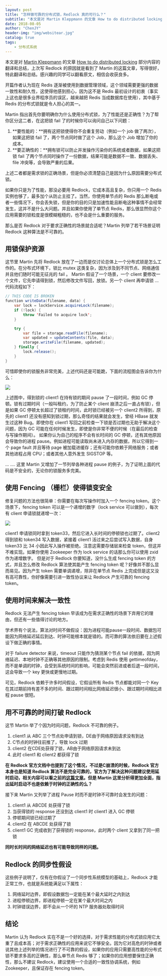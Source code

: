 ```yaml
---
layout: post
title: "怎样做可靠的分布式锁，Redlock 真的可行么？"
subtitle: "本文是对 Martin Kleppmann 的文章 How to do distributed locking 部分内容的翻译和总结"
date: 2018-08-05
author: "ChenJY"
header-img: "img/websitear.jpg"
catalog: true
tags: 
    - 分布式系统
---
```


本文是对 [Martin Kleppmann](https://martin.kleppmann.com/) 的文章 [How to do distributed locking](https://martin.kleppmann.com/2016/02/08/how-to-do-distributed-locking.html) 部分内容的翻译和总结，上次写 Redlock 的原因就是看到了 Martin 的这篇文章，写得很好，特此翻译和总结。感兴趣的同学可以翻看原文，相信会收获良多。

开篇作者认为现在 Redis 逐渐被使用到数据管理领域，这个领域需要更强的数据一致性和耐久性，这使得他感到担心，因为这不是 Redis 最初设计的初衷（事实上这也是很多业界程序员的误区，越来越把 Redis 当成数据库在使用），其中基于 Redis 的分布式锁就是令人担心的其一。

Martin 指出首先你要明确你为什么使用分布式锁，为了性能还是正确性？为了帮你区分这二者，在这把锁 fail 了的时候你可以询问自己以下问题： 
1. **要性能的：**拥有这把锁使得你不会重复劳动（例如一个 job 做了两次），如果这把锁 fail 了，两个节点同时做了这个 Job，那么这个 Job 增加了你的成本。
2. **要正确性的：**拥有锁可以防止并发操作污染你的系统或者数据，如果这把锁 fail 了两个节点同时操作了一份数据，结果可能是数据不一致、数据丢失、file 冲突等，会导致严重的后果。

上述二者都是需求锁的正确场景，但是你必须清楚自己是因为什么原因需要分布式锁。

如果你只是为了性能，那没必要用 Redlock，它成本高且复杂，你只用一个 Redis 实例也够了，最多加个从防止主挂了。当然，你使用单节点的 Redis 那么断电或者一些情况下，你会丢失锁，但是你的目的只是加速性能且断电这种事情不会经常发生，这并不是什么大问题。并且如果你使用了单节点 Redis，那么很显然你这个应用需要的锁粒度是很模糊粗糙的，也不会是什么重要的服务。

那么是否 Redlock 对于要求正确性的场景就合适呢？Martin 列举了若干场景证明 Redlock 这种算法是不可靠的。

## 用锁保护资源
这节里 Martin 先将 Redlock 放在了一边而是仅讨论总体上一个分布式锁是怎么工作的。在分布式环境下，锁比 mutex 这类复杂，因为涉及到不同节点、网络通信并且他们随时可能无征兆的 fail 。
Martin 假设了一个场景，一个 client 要修改一个文件，它先申请得到锁，然后修改文件写回，放锁。另一个 client 再申请锁 ... 代码流程如下：

```java
// THIS CODE IS BROKEN
function writeData(filename, data) {
    var lock = lockService.acquireLock(filename);
    if (!lock) {
        throw 'Failed to acquire lock';
    }

    try {
        var file = storage.readFile(filename);
        var updated = updateContents(file, data);
        storage.writeFile(filename, updated);
    } finally {
        lock.release();
    }
}
```

可惜即使你的锁服务非常完美，上述代码还是可能跪，下面的流程图会告诉你为什么：

![](https://pic1.zhimg.com/80/v2-93c6fb8efc19bcdf5f8a8df006edee32_hd.jpg)

上述图中，得到锁的 client1 在持有锁的期间 pause 了一段时间，例如 GC 停顿。锁有过期时间（一般叫租约，为了防止某个 client 崩溃之后一直占有锁），但是如果 GC 停顿太长超过了锁租约时间，此时锁已经被另一个 client2 所得到，原先的 client1 还没有感知到锁过期，那么奇怪的结果就会发生，曾经 HBase 就发生过这种 Bug。即使你在 client1 写回之前检查一下锁是否过期也无助于解决这个问题，因为 GC 可能在任何时候发生，即使是你非常不便的时候（在最后的检查与写操作期间）。
如果你认为自己的程序不会有长时间的 GC 停顿，还有其他原因会导致你的进程 pause。例如进程可能读取尚未进入内存的数据，所以它得到一个 page fault 并且等待 page 被加载进缓存；还有可能你依赖于网络服务；或者其他进程占用 CPU；或者其他人意外发生 SIGSTOP 等。

... .... 这里 Martin 又增加了一节列举各种进程 pause 的例子，为了证明上面的代码是不安全的，无论你的锁服务多完美。

## 使用 Fencing （栅栏）使得锁变安全
修复问题的方法也很简单：你需要在每次写操作时加入一个 fencing token。这个场景下，fencing token 可以是一个递增的数字（lock service 可以做到），每次有 client 申请锁就递增一次：

![](https://pic4.zhimg.com/80/v2-eb62f093be05200fb4ad2e961b3d849a_hd.jpg)

client1 申请锁同时拿到 token33，然后它进入长时间的停顿锁也过期了。client2 得到锁和 token34 写入数据，紧接着 client1 活过来之后尝试写入数据，自身 token33 比 34 小因此写入操作被拒绝。注意这需要存储层来检查 token，但这并不难实现。如果你使用 Zookeeper 作为 lock service 的话那么你可以使用 zxid 作为递增数字。
但是对于 Redlock 你要知道，没什么生成 fencing token 的方式，并且怎么修改 Redlock 算法使其能产生 fencing token 呢？好像并不那么显而易见。因为产生 token 需要单调递增，除非在单节点 Redis 上完成但是这又没有高可靠性，你好像需要引进一致性协议来让 Redlock 产生可靠的 fencing token。

## 使用时间来解决一致性
Redlock 无法产生 fencing token 早该成为在需求正确性的场景下弃用它的理由，但还有一些值得讨论的地方。

学术界有个说法，算法对时间不做假设：因为进程可能pause一段时间、数据包可能因为网络延迟延后到达、时钟可能根本就是错的。而可靠的算法依旧要在上述假设下做正确的事情。

对于 failure detector 来说，timeout 只能作为猜测某个节点 fail 的依据，因为网络延迟、本地时钟不正确等其他原因的限制。考虑到 Redis 使用 gettimeofday，而不是单调的时钟，会受到系统时间的影响，可能会突然前进或者后退一段时间，这会导致一个 key 更快或更慢地过期。

可见，Redlock 依赖于许多时间假设，它假设所有 Redis 节点都能对同一个 Key 在其过期前持有差不多的时间、跟过期时间相比网络延迟很小、跟过期时间相比进程 pause 很短。

## 用不可靠的时间打破 Redlock 
这节 Martin 举了个因为时间问题，Redlock 不可靠的例子。

1. client1 从 ABC 三个节点处申请到锁，DE由于网络原因请求没有到达
2. C节点的时钟往前推了，导致 lock 过期
3. client2 在CDE处获得了锁，AB由于网络原因请求未到达
4. 此时 client1 和 client2 都获得了锁

**在 Redlock 官方文档中也提到了这个情况，不过是C崩溃的时候，Redlock 官方本身也是知道 Redlock 算法不是完全可靠的，官方为了解决这种问题建议使用延时启动，相关内容可以看之前的[这篇文章](https://zhuanlan.zhihu.com/p/40915772)。但是 Martin 这里分析得更加全面，指出延时启动不也是依赖于时钟的正确性的么？**

接下来 Martin 又列举了进程 Pause 时而不是时钟不可靠时会发生的问题：

1. client1 从 ABCDE 处获得了锁
2. 当获得锁的 response 还没到达 client1 时 client1 进入 GC 停顿
3. 停顿期间锁已经过期了
4. client2 在 ABCDE 处获得了锁
5. client1 GC 完成收到了获得锁的 response，此时两个 client 又拿到了同一把锁

**同时长时间的网络延迟也有可能导致同样的问题。**

## Redlock 的同步性假设
这些例子说明了，仅有在你假设了一个同步性系统模型的基础上，Redlock 才能正常工作，也就是系统能满足以下属性：

1. 网络延时边界，即假设数据包一定能在某个最大延时之内到达
2. 进程停顿边界，即进程停顿一定在某个最大时间之内
3. 时钟错误边界，即不会从一个坏的 NTP 服务器处取得时间

## 结论
Martin 认为 Redlock 实在不是一个好的选择，对于需求性能的分布式锁应用它太重了且成本高；对于需求正确性的应用来说它不够安全。因为它对高危的时钟或者说其他上述列举的情况进行了不可靠的假设，如果你的应用只需要高性能的分布式锁不要求多高的正确性，那么单节点 Redis 够了；如果你的应用想要保住正确性，那么不建议 Redlock，建议使用一个合适的一致性协调系统，例如 Zookeeper，且保证存在 fencing token。
